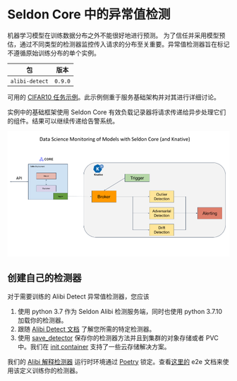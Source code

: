 # Seldon Core 中的异常值检测

机器学习模型在训练数据分布之外不能很好地进行预测。 为了信任并采用模型预估，通过不同类型的检测器监控传入请求的分布至关重要。异常值检测器旨在标记不遵循原始训练分布的单个实例。


| 包 | 版本 |
| ------ | ----- |
| `alibi-detect` | `0.9.0` |


可用的 [CIFAR10 任务示例](../examples/outlier_cifar10.html)。此示例侧重于服务基础架构并对其进行详细讨论。

实例中的基础框架使用 Seldon Core 有效负载记录器将请求传递给异步处理它们的组件。结果可以继续传递给告警系统。

![Example architecture](analytics.png)



## 创建自己的检测器

对于需要训练的 Alibi Detect 异常值检测器，您应该

 1. 使用 python 3.7 作为 Seldon Alibi 检测服务端，同时也使用 python 3.7.10 加载你的检测器。
 1. 跟随 [Alibi Detect 文档](https://docs.seldon.io/projects/alibi-detect/en/stable/) 了解您所需的特定检测器。
 1. 使用 [save_detector](https://docs.seldon.io/projects/alibi-detect/en/stable/overview/saving.html) 保存你的检测器方法并且到集群的对象存储或者 PVC 中。我们在 [init container](../servers/overview.html) 支持了一些云存储解决方案。

我们的 [Alibi 解释检测器](https://github.com/SeldonIO/seldon-core/tree/master/components/alibi-detect-server) 运行时环境通过 [Poetry](https://python-poetry.org/) 锁定。查看[这里的](../examples/cifar10_od_poetry.html) e2e 文档来使用该定义训练你的检测器。
